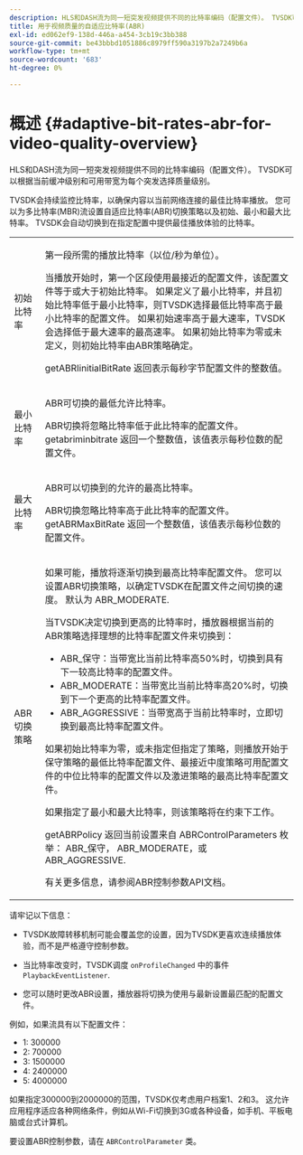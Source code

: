 ```yaml
---
description: HLS和DASH流为同一短突发视频提供不同的比特率编码（配置文件）。 TVSDK可以根据当前缓冲级别和可用带宽为每个突发选择质量级别。
title: 用于视频质量的自适应比特率(ABR)
exl-id: ed062ef9-138d-446a-a454-3cb19c3bb388
source-git-commit: be43bbbd1051886c8979ff590a3197b2a7249b6a
workflow-type: tm+mt
source-wordcount: '683'
ht-degree: 0%

---
```


# 概述 {#adaptive-bit-rates-abr-for-video-quality-overview}

HLS和DASH流为同一短突发视频提供不同的比特率编码（配置文件）。 TVSDK可以根据当前缓冲级别和可用带宽为每个突发选择质量级别。

TVSDK会持续监控比特率，以确保内容以当前网络连接的最佳比特率播放。 您可以为多比特率(MBR)流设置自适应比特率(ABR)切换策略以及初始、最小和最大比特率。 TVSDK会自动切换到在指定配置中提供最佳播放体验的比特率。

<table id="table_AF838E082235406AA359BF1C1A77F85F"> 
 <tbody> 
  <tr> 
   <td colname="col01"> 初始比特率 </td> 
   <td colname="col2"> <p>第一段所需的播放比特率（以位/秒为单位）。 </p> <p>当播放开始时，第一个区段使用最接近的配置文件，该配置文件等于或大于初始比特率。 如果定义了最小比特率，并且初始比特率低于最小比特率，则TVSDK选择最低比特率高于最小比特率的配置文件。 如果初始速率高于最大速率，TVSDK会选择低于最大速率的最高速率。 如果初始比特率为零或未定义，则初始比特率由ABR策略确定。 </p> <p><span class="codeph"> getABRIinitialBitRate</span> 返回表示每秒字节配置文件的整数值。 </p> </td> 
  </tr> 
  <tr> 
   <td colname="col01"> 最小比特率 </td> 
   <td colname="col2"> <p>ABR可切换的最低允许比特率。 </p> <p>ABR切换将忽略比特率低于此比特率的配置文件。 <span class="codeph"> getabriminbitrate</span> 返回一个整数值，该值表示每秒位数的配置文件。 </p> </td> 
  </tr> 
  <tr> 
   <td colname="col01"> 最大比特率 </td> 
   <td colname="col2"> <p>ABR可以切换到的允许的最高比特率。 </p> <p>ABR切换忽略比特率高于此比特率的配置文件。 <span class="codeph"> getABRMaxBitRate</span> 返回一个整数值，该值表示每秒位数的配置文件。 </p> </td> 
  </tr> 
  <tr> 
   <td colname="col01"> ABR切换策略 </td> 
   <td colname="col2"> <p>如果可能，播放将逐渐切换到最高比特率配置文件。 您可以设置ABR切换策略，以确定TVSDK在配置文件之间切换的速度。 默认为 <span class="codeph"> ABR_MODERATE</span>. </p> <p>当TVSDK决定切换到更高的比特率时，播放器根据当前的ABR策略选择理想的比特率配置文件来切换到： 
     <ul id="ul_AC9C99D84A3B4A8DBD1A05CC05DEE771"> 
      <li id="li_B79C0AA2CBFB42FF98A257CEC9C400BA"><span class="codeph"> ABR_保守</span>：当带宽比当前比特率高50%时，切换到具有下一较高比特率的配置文件。 </li> 
      <li id="li_38CC3A95D8634F359D0F7C273D0108C0"><span class="codeph"> ABR_MODERATE</span>：当带宽比当前比特率高20%时，切换到下一个更高的比特率配置文件。 </li> 
      <li id="li_E845C035420D4B3FB2B179F448F8CA85"><span class="codeph"> ABR_AGGRESSIVE</span>：当带宽高于当前比特率时，立即切换到最高比特率配置文件。 </li> 
     </ul> </p> <p>如果初始比特率为零，或未指定但指定了策略，则播放开始于保守策略的最低比特率配置文件、最接近中度策略可用配置文件的中位比特率的配置文件以及激进策略的最高比特率配置文件。 </p> <p>如果指定了最小和最大比特率，则该策略将在约束下工作。 </p> <p> <span class="codeph"> getABRPolicy</span> 返回当前设置来自 <span class="codeph"> ABRControlParameters</span> 枚举： <span class="codeph"> ABR_保守</span>， <span class="codeph"> ABR_MODERATE</span>，或 <span class="codeph"> ABR_AGGRESSIVE</span>. </p> <p>有关更多信息，请参阅ABR控制参数API文档。 </p> </td> 
  </tr> 
 </tbody> 
</table>

请牢记以下信息：

* TVSDK故障转移机制可能会覆盖您的设置，因为TVSDK更喜欢连续播放体验，而不是严格遵守控制参数。
* 当比特率改变时，TVSDK调度 `onProfileChanged` 中的事件 `PlaybackEventListener`.

* 您可以随时更改ABR设置，播放器将切换为使用与最新设置最匹配的配置文件。

例如，如果流具有以下配置文件：

* 1: 300000
* 2: 700000
* 3: 1500000
* 4: 2400000
* 5: 4000000

如果指定300000到2000000的范围，TVSDK仅考虑用户档案1、2和3。 这允许应用程序适应各种网络条件，例如从Wi-Fi切换到3G或各种设备，如手机、平板电脑或台式计算机。

要设置ABR控制参数，请在 `ABRControlParameter` 类。
